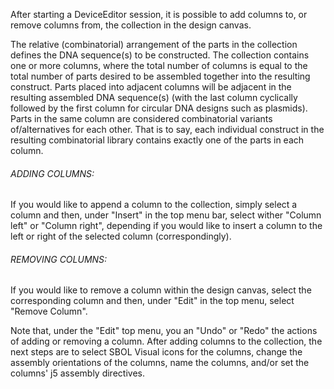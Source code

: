 After starting a DeviceEditor session, it is possible to add columns to, or remove columns from, the collection in the design canvas.

The relative (combinatorial) arrangement of the parts in the collection defines the DNA sequence(s) to be constructed. The collection contains one or more columns, where the total number of columns is equal to the total number of parts desired to be assembled together into the resulting construct. Parts placed into adjacent columns will be adjacent in the resulting assembled DNA sequence(s) (with the last column cyclically followed by the first column for circular DNA designs such as plasmids). Parts in the same column are considered combinatorial variants of/alternatives for each other. That is to say, each individual construct in the resulting combinatorial library contains exactly one of the parts in each column.

###### ADDING COLUMNS:

If you would like to append a column to the collection, simply select a column and then, under "Insert" in the top menu bar, select wither "Column left" or "Column right", depending if you would like to insert a column to the left or right of the selected column (correspondingly). 

###### REMOVING COLUMNS:

If you would like to remove a column within the design canvas, select the corresponding column and then, under "Edit" in the top menu, select "Remove Column". 

Note that, under the "Edit" top menu, you an "Undo" or "Redo" the actions of adding or removing a column.
After adding columns to the collection, the next steps are to select SBOL Visual icons for the columns, change the assembly orientations of the columns, name the columns, and/or set the columns' j5 assembly directives.
